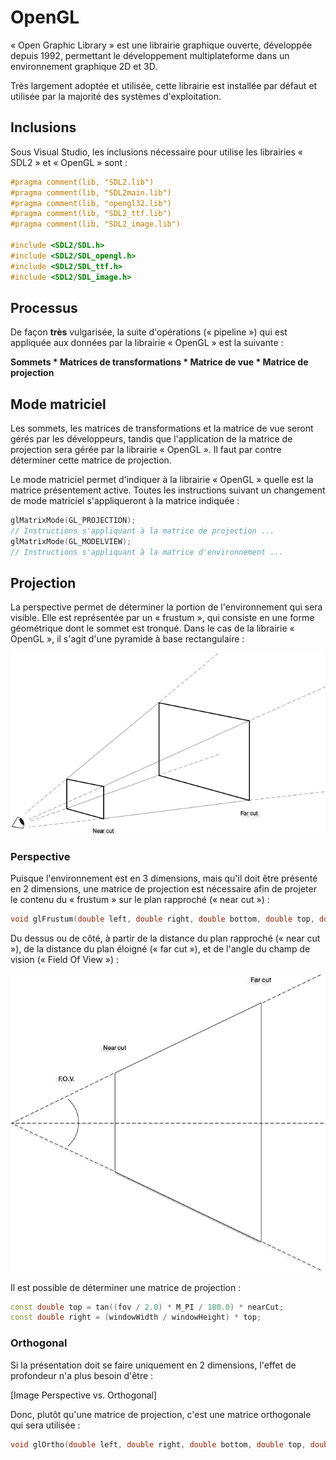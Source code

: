 # OpenGL

« Open Graphic Library » est une librairie graphique ouverte, développée depuis 1992, permettant le développement multiplateforme dans un environnement graphique 2D et 3D.

Très largement adoptée et utilisée, cette librairie est installée par défaut et utilisée par la majorité des systèmes d'exploitation.

## Inclusions

Sous Visual Studio, les inclusions nécessaire pour utilise les librairies « SDL2 » et « OpenGL » sont :

```cpp
#pragma comment(lib, "SDL2.lib")
#pragma comment(lib, "SDL2main.lib")
#pragma comment(lib, "opengl32.lib")
#pragma comment(lib, "SDL2_ttf.lib")
#pragma comment(lib, "SDL2_image.lib")

#include <SDL2/SDL.h>
#include <SDL2/SDL_opengl.h>
#include <SDL2/SDL_ttf.h>
#include <SDL2/SDL_image.h>
```

## Processus

De façon **très** vulgarisée, la suite d'opérations (« pipeline ») qui est appliquée aux données par la librairie « OpenGL » est la suivante :

**Sommets * Matrices de transformations * Matrice de vue * Matrice de projection**

## Mode matriciel

Les sommets, les matrices de transformations et la matrice de vue seront gérés par les développeurs, tandis que l'application de la matrice de projection sera gérée par la librairie « OpenGL ». Il faut par contre déterminer cette matrice de projection.

Le mode matriciel permet d'indiquer à la librairie « OpenGL » quelle est la matrice présentement active. Toutes les instructions suivant un changement de mode matriciel s'appliqueront à la matrice indiquée :

```cpp
glMatrixMode(GL_PROJECTION);
// Instructions s'appliquant à la matrice de projection ...
glMatrixMode(GL_MODELVIEW);
// Instructions s'appliquant à la matrice d'environnement ...
```

## Projection

La perspective permet de déterminer la portion de l'environnement qui sera visible. Elle est représentée par un « frustum », qui consiste en une forme géométrique dont le sommet est tronqué. Dans le cas de la librairie « OpenGL », il s'agit d'une pyramide à base rectangulaire :

![](Images/frustum.png)

### Perspective

Puisque l'environnement est en 3 dimensions, mais qu'il doit être présenté en 2 dimensions, une matrice de projection est nécessaire afin de projeter le contenu du « frustum » sur le plan rapproché (« near cut ») :

```cpp
void glFrustum(double left, double right, double bottom, double top, double nearCut, double farCut);
```

Du dessus ou de côté, à partir de la distance du plan rapproché (« near cut »), de la distance du plan éloigné (« far cut »), et de l'angle du champ de vision (« Field Of View ») :

![](Images/sideperspective.png)

Il est possible de déterminer une matrice de projection :

```cpp
const double top = tan((fov / 2.0) * M_PI / 180.0) * nearCut;
const double right = (windowWidth / windowHeight) * top;
```
### Orthogonal

Si la présentation doit se faire uniquement en 2 dimensions, l'effet de profondeur n'a plus besoin d'être :

[Image Perspective vs. Orthogonal]

Donc, plutôt qu'une matrice de projection, c'est une matrice orthogonale qui sera utilisée :

```cpp
void glOrtho(double left, double right, double bottom, double top, double nearCut, double farCut);
```

